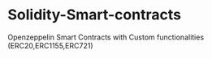 # Solidity-Smart-contracts
Openzeppelin Smart Contracts with Custom functionalities (ERC20,ERC1155,ERC721)
